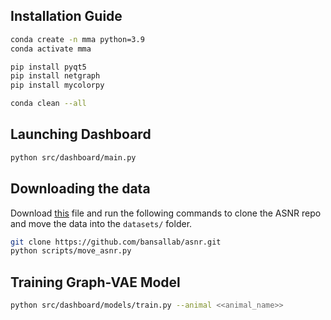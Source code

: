 ## Installation Guide
```bash
conda create -n mma python=3.9
conda activate mma

pip install pyqt5
pip install netgraph
pip install mycolorpy

conda clean --all
```

## Launching Dashboard 
```bash
python src/dashboard/main.py
```

## Downloading the data
Download [this](https://drive.google.com/file/d/1HSvRDI7EV1w1UDJNo65v7-AYT9HLaOm9/view?usp=sharing) file and run the following commands to clone the ASNR repo and move the data into the `datasets/` folder. 

```bash
git clone https://github.com/bansallab/asnr.git
python scripts/move_asnr.py
```

## Training Graph-VAE Model 
```bash
python src/dashboard/models/train.py --animal <<animal_name>>
```

